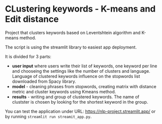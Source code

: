 # CLustering keywords - K-means and Edit distance

Project that clusters keywords based on Leventshtein algorithm and K-means method.

The script is using the streamlit library to easiest app deployment.

It is divided for 3 parts:
- **user input** where users write their list of keywords, one keyword per line and chooseing the settings like the number of clusters and language. Language of clustered keywords influence on the stopwords list downloaded from Spacy library.
- **model** - cleaning phrases from stopwords, creating matrix with distance metric and cluster keywords using Kmeans method.
- **results** - writing and group of clustered keywords. The name of clustster is chosen by looking for the shortest keyword in the group.

You can test the application under URL: https://nlp-project.streamlit.app/ or by running `streamlit run streamit_app.py`.


